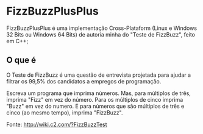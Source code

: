# FizzBuzzPlusPlus
FizzBuzzPlusPlus é uma implementação Cross-Plataform (Linux e Windows 32 Bits ou Windows 64 Bits) de autoria minha do "Teste de FizzBuzz", feito em C++;

## O que é

O Teste de FizzBuzz é uma questão de entrevista projetada para ajudar a filtrar os 99,5% dos candidatos a empregos de programação.

Escreva um programa que imprima números. Mas, para múltiplos de três, imprima "Fizz" em vez do número. Para os múltiplos de cinco imprima "Buzz" em vez do numero. E para números que são múltiplos de três e cinco (ao mesmo tempo), imprima "FizzBuzz".

Fonte:
http://wiki.c2.com/?FizzBuzzTest
